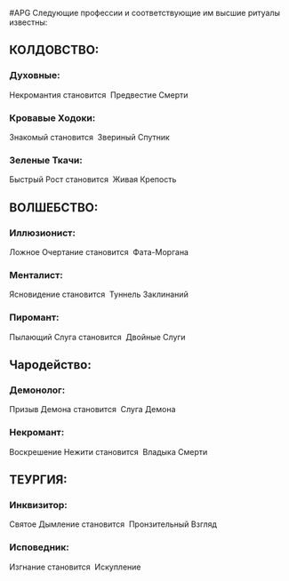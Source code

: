 #APG
Следующие профессии и соответствующие им высшие ритуалы известны: 

## КОЛДОВСТВО: 
### Духовные: 

Некромантия становится 
Предвестие Смерти 
### Кровавые Ходоки: 

Знакомый становится 
Звериный Спутник 
### Зеленые Ткачи: 
Быстрый Рост становится 
Живая Крепость 
## ВОЛШЕБСТВО: 

### Иллюзионист: 
Ложное Очертание становится 
Фата-Моргана 
### Менталист: 

Ясновидение становится 
Туннель Заклинаний 
### Пиромант: 
Пылающий Слуга становится 
Двойные Слуги 
## Чародейство: 

### Демонолог: 

Призыв Демона становится 
Слуга Демона 
### Некромант: 

Воскрешение Нежити становится 
Владыка Смерти 
## ТЕУРГИЯ: 
### Инквизитор: 
Святое Дымление становится 
Пронзительный Взгляд
### Исповедник: 
Изгнание становится 
Искупление 